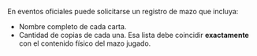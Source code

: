 En eventos oficiales puede solicitarse un registro de mazo que incluya:
- Nombre completo de cada carta.  
- Cantidad de copias de cada una. 
Esa lista debe coincidir **exactamente** con el contenido físico del mazo jugado.
